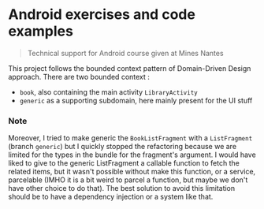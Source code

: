 # Android exercises and code examples

> Technical support for Android course given at Mines Nantes

This project follows the bounded context pattern of Domain-Driven Design approach.
There are two bounded context :

- `book`, also containing the main activity `LibraryActivity`
- `generic` as a supporting subdomain, here mainly present for the UI stuff
 
### Note

Moreover, I tried to make generic the `BookListFragment` with a `ListFragment` (branch `generic`) but I quickly stopped the refactoring because we are limited for the types in the bundle for the fragment's argument. I would have liked to give to the generic ListFragment a callable function to fetch the related items, but it wasn't possible without make this function, or a service, parcelable (IMHO it is a bit weird to parcel a function, but maybe we don't have other choice to do that).
The best solution to avoid this limitation should be to have a dependency injection or a system like that.